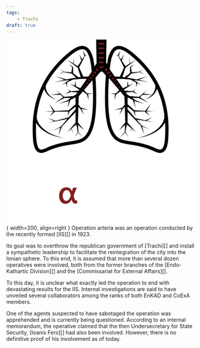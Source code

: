 ```yaml
---
tags:
    - Trachi
draft: true
---
```


![arteria](../assets/events/Arteria.png){ width=200, align=right }
Operation arteria was an operation conducted by the recently formed [IIS][] in 1923. <br>

Its goal was to overthrow the republican government of [Trachi][] and install a sympathetic leadership to facilitate the reintegration of the city into the Ionian sphere. To this end, it is assumed that more than several dozen operatives were involved, both from the former branches of the [Endo-Kathartic Division][] and the [Commissariat for External Affairs][].

To this day, it is unclear what exactly led the operation to end with devastating results for the IIS. Internal investigations are said to have unveiled several collaborators among the ranks of both EnKAD and CoExA members. 

One of the agents suspected to have sabotaged the operation was apprehended and is currently being questioned. According to an internal memorandum, the operative claimed that the then Undersecretary for State Security, [Ioanis Fero][] had also been involved. However, there is no definitive proof of his involvement as of today. 